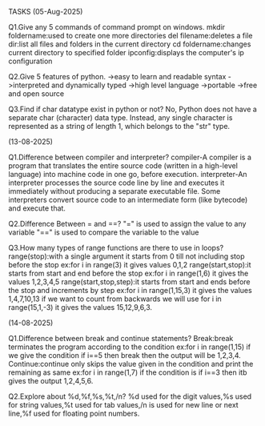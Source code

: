 TASKS (05-Aug-2025) 

Q1.Give any 5 commands of command prompt on windows. mkdir foldername:used to create one more directories del filename:deletes a file dir:list all files and folders in the current directory cd foldername:changes current directory to specified folder ipconfig:displays the computer's ip configuration


Q2.Give 5 features of python. ->easy to learn and readable syntax ->interpreted and dynamically typed ->high level language ->portable ->free and open source


Q3.Find if char datatype exist in python or not? No, Python does not have a separate char (character) data type. Instead, any single character is represented as a string of length 1, which belongs to the "str" type.


(13-08-2025) 

Q1.Difference between compiler and interpreter? compiler-A compiler is a program that translates the entire source code (written in a high-level language) into machine code in one go, before execution. interpreter-An interpreter processes the source code line by line and executes it immediately without producing a separate executable file. Some interpreters convert source code to an intermediate form (like bytecode) and execute that.

Q2.Difference Between = and ==? "=" is used to assign the value to any variable "==" is used to compare the variable to the value

Q3.How many types of range functions are there to use in loops? range(stop):with a single argument it starts from 0 till not including stop before the stop ex:for i in range(3) it gives values 0,1,2 range(start,stop):it starts from start and end before the stop ex:for i in range(1,6) it gives the values 1,2,3,4,5 range(start,stop,step):it starts from start and ends before the stop and increments by step ex:for i in range(1,15,3) it gives the values 1,4,7,10,13 if we want to count from backwards we will use for i in range(15,1,-3) it gives the values 15,12,9,6,3.

(14-08-2025) 

Q1.Difference between break and continue statements? Break:break terminates the program according to the condition ex:for i in range(1,15) if we give the condition if i==5 then break then the output will be 1,2,3,4. Continue:continue only skips the value given in the condition and print the remaining as same ex:for i in range(1,7) if the condition is if i==3 then itb gives the output 1,2,4,5,6.

Q2.Explore about %d,%f,%s,%t,/n? %d used for the digit values,%s used for string values,%t used for tab values,/n is used for new line or next line,%f used for floating point numbers.
